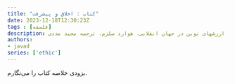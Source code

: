 ```yaml
---
title: "کتاب : اخلاق و پیشرفت"
date: 2023-12-18T12:30:23Z
tags : [فلسفه]
description: اخلاق و پیشرفت، ارزشهای نوین در جهان انقلابی. هوارد سلزم. ترجمه مجید مددی
authors:
- javad
series: ['ethic']
---
```


بزودی خلاصه کتاب را می‌نگارم.

